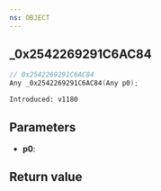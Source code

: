 ```yaml
---
ns: OBJECT
---
```

## _0x2542269291C6AC84

```c
// 0x2542269291C6AC84
Any _0x2542269291C6AC84(Any p0);
```

```
Introduced: v1180
```

## Parameters
* **p0**:

## Return value
